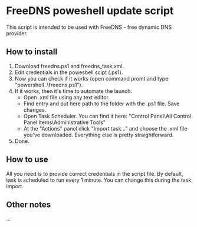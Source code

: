# FreeDNS poweshell update script

This script is intended to be used with FreeDNS - free dynamic DNS provider.

## How to install

1. Download freedns.ps1 and freedns_task.xml. 
2. Edit credentials in the poweshell scipt (.ps1).
3. Now you can check if it works (open command promt and type "powershell .\freedns.ps1").
4. If it works, then it's time to automate the launch.  
    * Open .xml file using any text editor.
    * Find <WorkingDirectory> entry and put here path to the folder with the .ps1 file. Save changes.
    * Open Task Scheduler. You can find it here: "Control Panel\All Control Panel Items\Administrative Tools" 
    * At the "Actions" panel click "Import task..." and choose the .xml file you've downloaded. Everything else is pretty straightforward.
5. Done.

## How to use

All you need is to provide correct credentials in the script file. 
By default, task is scheduled to run every 1 minute. You can change this during the task import.

## Other notes

...
